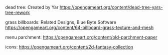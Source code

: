 dead tree:  Created by Yar
https://opengameart.org/content/dead-tree-yars-tree-rework

grass billboards: Related Designs, Blue Byte Software
https://opengameart.org/content/64-billboard-grass-texture-and-mesh

menu parchment:
https://opengameart.org/content/old-parchment-paper

icons:
https://opengameart.org/content/2d-fantasy-collection
